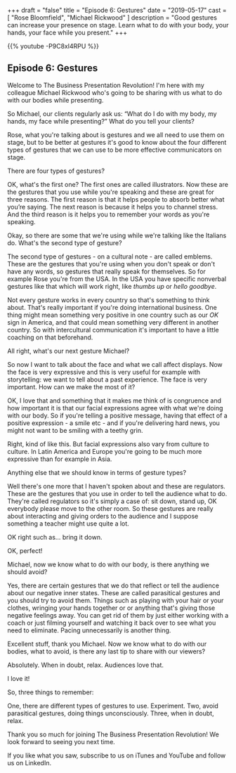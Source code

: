 +++
draft 		= "false"
title 		= "Episode 6: Gestures"
date		= "2019-05-17"
cast		= [ "Rose Bloomfield", "Michael Rickwood" ]
description = "Good gestures can increase your presence on stage. Learn what to do with your body, your hands, your face while you present."
+++

{{% youtube -P9C8xl4RPU %}}

## Episode 6: Gestures

Welcome to The Business Presentation Revolution! I'm here with my colleague Michael Rickwood who's going to be sharing with us what to do with our bodies while presenting.

So Michael, our clients regularly ask us: “What do I do
with my body, my hands, my face while presenting?” What do you tell your clients?

Rose, what you're talking about is gestures and we all need to use them on stage, but to be better at gestures it's good to know about the four different types of gestures that
we can use to be more effective communicators on stage. 

There are four types of gestures?

OK, what's the first one? The first ones are called illustrators. Now these are the gestures that you use
while you're speaking and these are great for three reasons. The first reason is that it helps people to absorb better what you’re saying. The next reason is because it helps you to
channel stress. And the third reason is it helps you to remember your words as you're speaking. 

Okay, so there are some that we're using while we're
talking like the Italians do. What's the second type of gesture?

The second type of gestures - on a cultural note - are called emblems. These are the gestures that you're using when you don't speak or don't have any words, so gestures that really speak for
themselves. So for example Rose you're from the USA. In the USA you have specific nonverbal gestures like that which will work right, like *thumbs up* or *hello goodbye*.

Not every gesture works in every country so that's something to think about. That's really important if you're doing international business. One thing might mean something very positive in one country such as our *OK* sign in America, and that could mean something very different in another country. So with intercultural communication it's important to have a little coaching on that beforehand. 

All right, what's our next gesture Michael?

So now I want to talk about the face and what we call affect displays. Now the face is very expressive and this is very useful for example with storytelling: we want to tell about a
past experience. The face is very important. How can we make the most of it?

OK, I love that and something that it makes me think of is congruence and how important it is that our facial expressions agree with what we're doing with our body. So if you're telling a positive message, having that effect of a positive expression - a smile etc - and if you're delivering hard news, you might not want to be smiling with a teethy grin.

Right, kind of like this. But facial expressions also
vary from culture to culture. In Latin America and Europe you're going to be much more expressive than for example in Asia.

Anything else that we should know in terms of gesture types? 

Well there's one more that I haven't spoken about and these are regulators. These are the gestures that you use in order to tell
the audience what to do. They're called regulators so it's simply a case of: sit down, stand up, OK everybody please move to the other room. So these gestures are really about interacting and giving orders to the audience and I suppose something a teacher might use quite a lot.

OK right such as… bring it down.

OK, perfect!

Michael, now we know what to do with our body, is there anything we should avoid?

Yes, there are certain gestures that we do that reflect or tell the audience about our negative inner states. These are called parasitical gestures and you should try to avoid them. Things
such as playing with your hair or your clothes, wringing your hands together or or anything that's giving those negative feelings away. You can get rid of them by just either working with a coach or just filming yourself and watching it back over to see what you need to eliminate. Pacing unnecessarily is another thing.

Excellent stuff, thank you Michael. Now we know what to do with our bodies, what to avoid, is there any last tip to share with our viewers? 

Absolutely.
When in doubt, relax.
Audiences love that. 

I love it! 

So, three things to remember:

One, there are different types of gestures to use. Experiment. 
Two, avoid parasitical gestures, doing things unconsciously.
Three, when in doubt, relax.

Thank you so much for joining The Business Presentation Revolution! We look forward to seeing you next time.

If you like what you saw, subscribe to us
on iTunes and YouTube and follow us on LinkedIn.
